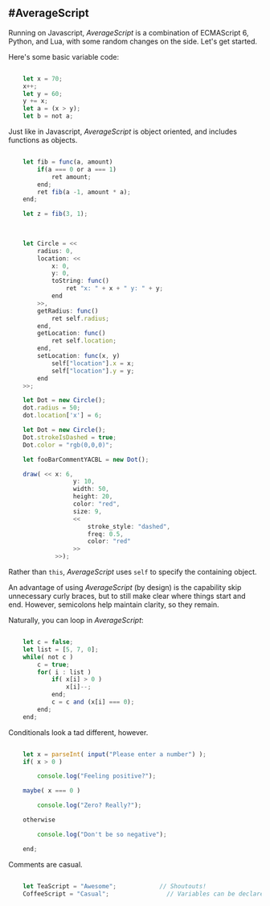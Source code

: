#AverageScript
-

Running on Javascript, _AverageScript_ is a combination of ECMAScript 6, Python, and Lua, with some random changes on the side. Let's get started.

Here's some basic variable code:

```js

    let x = 70;
    x++;
    let y = 60;
    y += x;
    let a = (x > y);
    let b = not a;

```

Just like in Javascript, _AverageScript_ is object oriented, and includes functions as objects.

```js

    let fib = func(a, amount)
        if(a === 0 or a === 1)
            ret amount;
        end;
        ret fib(a -1, amount * a);
    end;

    let z = fib(3, 1);
    

    
    let Circle = << 
        radius: 0, 
        location: << 
            x: 0, 
            y: 0,
            toString: func()
                ret "x: " + x + " y: " + y;
            end
        >>,
        getRadius: func()
            ret self.radius;
        end,
        getLocation: func()
            ret self.location;
        end,
        setLocation: func(x, y)
            self["location"].x = x;
            self["location"].y = y;
        end
    >>;

    let Dot = new Circle();
    dot.radius = 50;
    dot.location['x'] = 6;

    let Dot = new Circle();
    Dot.strokeIsDashed = true;
    Dot.color = "rgb(0,0,0)";

    let fooBarCommentYACBL = new Dot();

    draw( << x: 6, 
                  y: 10, 
                  width: 50, 
                  height: 20, 
                  color: "red", 
                  size: 9, 
                  << 
                      stroke_style: "dashed", 
                      freq: 0.5, 
                      color: "red"
                  >>
             >>);

````

Rather than `this`, _AverageScript_ uses `self` to specify the containing object.

An advantage of using _AverageScript_ (by design) is the capability skip unnecessary curly braces, but to still make clear where things start and end. However, semicolons help maintain clarity, so they remain.

Naturally, you can loop in _AverageScript_:

```js

    let c = false;
    let list = [5, 7, 0];
    while( not c )
        c = true;
        for( i : list )
            if( x[i] > 0 )
                x[i]--;
            end;
            c = c and (x[i] === 0);
        end;
    end;

```

Conditionals look a tad different, however.

```js

    let x = parseInt( input("Please enter a number") );
    if( x > 0 )

        console.log("Feeling positive?");

    maybe( x === 0 )

        console.log("Zero? Really?");

    otherwise

        console.log("Don't be so negative");

    end;

```

Comments are casual.

```js

    let TeaScript = "Awesome";            // Shoutouts!
    CoffeeScript = "Casual";                // Variables can be declared without let, but its far less clear.

```
